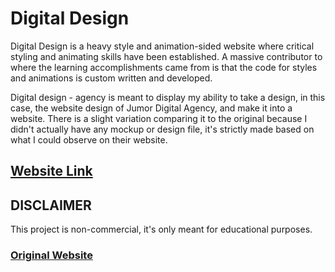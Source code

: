 # Digital Design

Digital Design is a heavy style and animation-sided website where critical styling and animating skills have been established. A massive contributor to where the learning accomplishments came from is that the code for styles and animations is custom written and developed.

Digital design - agency is meant to display my ability to take a design, in this case, the website design of Jumor Digital Agency, and make it into a website. There is a slight variation comparing it to the original because I didn't actually have any mockup or design file, it's strictly made based on what I could observe on their website.

## [Website Link](https://digital-design.pages.dev/)

## DISCLAIMER

This project is non-commercial, it's only meant for educational purposes.

### [Original Website](https://www.jomor.design/)

